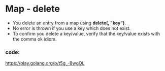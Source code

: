 # Map - delete
- You delete an entry from a map using **delete(<map name>, "key")**. 
- No error is thrown if you use a key which does not exist. 
- To confirm you delete a key/value, verify that the key/value exists with the comma ok idiom.

### code: 
https://play.golang.org/p/t5g_-8wgOL 
